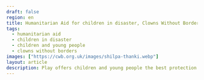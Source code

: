 ```yaml
---
draft: false
region: en
title: Humanitarian Aid for children in disaster, Clowns Without Borders
tags:
  - humanitarian aid
  - children in disaster
  - children and young people
  - clowns without borders
images: ["https://cwb.org.uk/images/shilpa-thanki.webp"]
layout: article
description: Play offers children and young people the best protection from disaster. Discover how Clowns Without Borders can deliver better NGO results on programmes you already run.
---
```


